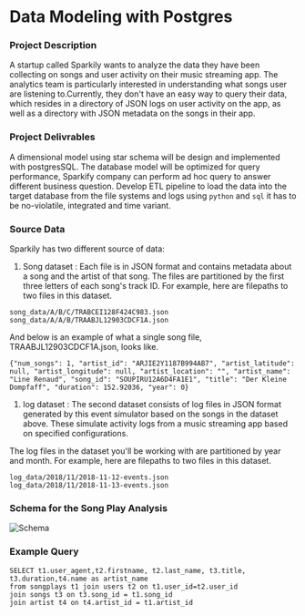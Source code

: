# Data Modeling with Postgres
### Project Description
A startup called Sparkily wants to analyze the data they have been collecting on songs and user activity on their music streaming app. The analytics team is particularly interested in understanding what songs user are listening to.Currently, they don't have an easy way to query their data, which resides in a directory of JSON logs on user activity on the app, as well as a directory with JSON metadata on the songs in their app.

### Project Delivrables
A dimensional model using star schema will be design and implemented with postgresSQL.
The database model will be optimized  for query performance, Sparkify company can perform ad hoc query to answer different business question.
Develop ETL pipeline to load the data into the target database from the file systems and logs using `python` and `sql`
it has to be no-violatile, integrated and time variant.

### Source Data
Sparkily has two different source of data:
1. Song dataset :  Each file is in JSON format and contains metadata about a song and the artist of that song. The files are partitioned by the first three letters of each song's track ID. For example, here are filepaths to two files in this dataset.
```
song_data/A/B/C/TRABCEI128F424C983.json
song_data/A/A/B/TRAABJL12903CDCF1A.json
```

And below is an example of what a single song file, TRAABJL12903CDCF1A.json, looks like.

```
{"num_songs": 1, "artist_id": "ARJIE2Y1187B994AB7", "artist_latitude": null, "artist_longitude": null, "artist_location": "", "artist_name": "Line Renaud", "song_id": "SOUPIRU12A6D4FA1E1", "title": "Der Kleine Dompfaff", "duration": 152.92036, "year": 0}
```


1. log dataset : The second dataset consists of log files in JSON format generated by this event simulator based on the songs in the dataset above. These simulate activity logs from a music streaming app based on specified configurations.

The log files in the dataset you'll be working with are partitioned by year and month. For example, here are filepaths to two files in this dataset.

```
log_data/2018/11/2018-11-12-events.json
log_data/2018/11/2018-11-13-events.json
```

### Schema for the Song Play Analysis
![Schema]('./songplayschema.jpg')

### Example Query
```
SELECT t1.user_agent,t2.firstname, t2.last_name, t3.title, t3.duration,t4.name as artist_name
from songplays t1 join users t2 on t1.user_id=t2.user_id
join songs t3 on t3.song_id = t1.song_id
join artist t4 on t4.artist_id = t1.artist_id